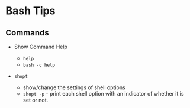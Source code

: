 
# Bash Tips


## Commands

- Show Command Help
  + ```help```
  + ```bash -c help```


- ```shopt```
  + show/change the settings of shell options
  + ```shopt -p``` - print each shell option with an indicator of whether it is set or not.
